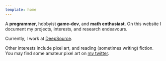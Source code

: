 ```yaml
---
template: home
---
```


A **programmer**, hobbyist **game-dev**, and **math enthusiast**.
On this website I document my projects, interests, and research endeavours.

Currently, I work at <a href="https://deepsource.com/" target="_blank">DeepSource</a>.

Other interests include pixel art, and reading (sometimes writing) fiction.
You may find some amateur pixel art on <a href="https://twitter.com/_injuly" target="_blank">my twitter</a>.